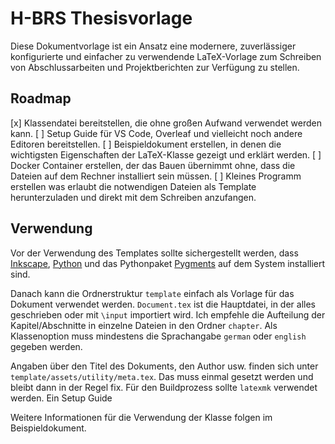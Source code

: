 # H-BRS Thesisvorlage

Diese Dokumentvorlage ist ein Ansatz eine modernere, zuverlässiger konfigurierte und einfacher zu verwendende LaTeX-Vorlage zum Schreiben von Abschlussarbeiten und Projektberichten zur Verfügung zu stellen.

## Roadmap

[x] Klassendatei bereitstellen, die ohne großen Aufwand verwendet werden kann.
[ ] Setup Guide für VS Code, Overleaf und vielleicht noch andere Editoren bereitstellen.
[ ] Beispieldokument erstellen, in denen die wichtigsten Eigenschaften der LaTeX-Klasse gezeigt und erklärt werden.
[ ] Docker Container erstellen, der das Bauen übernimmt ohne, dass die Dateien auf dem Rechner installiert sein müssen.
[ ] Kleines Programm erstellen was erlaubt die notwendigen Dateien als Template herunterzuladen und direkt mit dem Schreiben anzufangen.

## Verwendung

Vor der Verwendung des Templates sollte sichergestellt werden, dass [Inkscape](https://inkscape.org/de/), [Python](https://www.python.org) und das Pythonpaket [Pygments](https://pygments.org/) auf dem System installiert sind.

Danach kann die Ordnerstruktur `template` einfach als Vorlage für das Dokument verwendet werden. `Document.tex` ist die Hauptdatei, in der alles geschrieben oder mit `\input` importiert wird. Ich empfehle die Aufteilung der Kapitel/Abschnitte in einzelne Dateien in den Ordner `chapter`. Als Klassenoption muss mindestens die Sprachangabe `german` oder `english` gegeben werden.

Angaben über den Titel des Dokuments, den Author usw. finden sich unter `template/assets/utility/meta.tex`. Das muss einmal gesetzt werden und bleibt dann in der Regel fix. Für den Buildprozess sollte `latexmk` verwendet werden. Ein Setup Guide 

Weitere Informationen für die Verwendung der Klasse folgen im Beispieldokument.